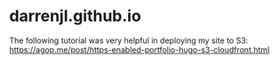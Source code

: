 # darrenjl.github.io

The following tutorial was very helpful in deploying my site to S3: https://agop.me/post/https-enabled-portfolio-hugo-s3-cloudfront.html
